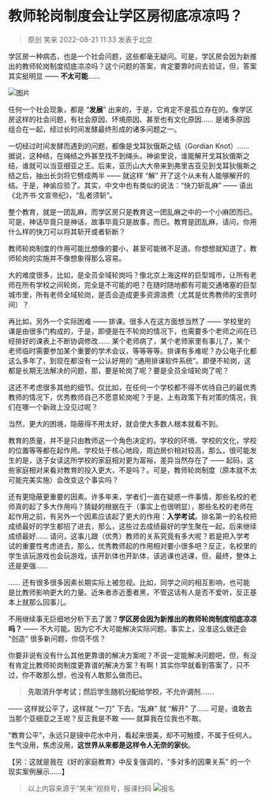 # 教师轮岗制度会让学区房彻底凉凉吗？


> 原创 笑来 2022-08-21 11:33 发表于北京

学区房一种病态，也是一个社会问题，这些都毫无疑问。可是，学区房会因为新推出的教师轮岗制度彻底凉凉吗？这个问题的答案，肯定要靠时间去验证，但，答案其实挺明显 —— **不太可能**……

![图片](http://cdn.plmxs.top/images/640)

任何一个社会现象，都是 “**发展**” 出来的，于是，它肯定不是孤立存在的。像学区房这样的社会问题，有社会原因、环境原因、甚至也有文化原因…… 是诸多原因组合在一起，经过长时间发酵最终形成的诸多问题之一。

一切经过时间发酵而遇到的问题，都像是戈耳狄俄斯之结（Gordian Knot）…… 据说，这种结，在绳结之外甚至找不到绳头。神谕里说，谁能解开戈耳狄俄斯之结，谁就可以当亚细亚之王。后来，亚历山大大帝来到弗里吉亚见到戈耳狄俄斯之结之后，抽出长剑将它劈成两半 —— 就这样 “解” 开了这个从未有人能够解开的结。于是，神谕应验了。其实，中文中也有类似的说法：“快刀斩乱麻” —— 语出《北齐书·文宣帝纪》，“乱者须斩”。

整个教育，就是一团乱麻，而学区房只是教育这一团乱麻之中的一个小麻团而已。可是，神话毕竟只是神话，故事毕竟只是故事，而已。教育是团乱麻，请问，你用什么样的快刀可以将其斩开或者斩断？

教师轮岗制度的作用可能比想像的要小，甚至可能微不足道。你想想就知道了，教师轮岗的实施并不像想象得那么容易。

大的难度很多，比如，是全员全域轮岗吗？像北京上海这样的巨型城市，让所有老师在所有学校之间轮岗，完全是不可能的吧？在随时随地都有可能交通堵塞的巨型城市里，所有老师全域轮岗，是否会造成更多资源浪费（尤其是优秀教师的宝贵时间）？

再比如，另外一个实际困难 —— 排课。很多人在这方面想当然了 —— 学校里的课是由很多门构成的，于是，即便是在不轮岗的情况下，也需要多个老师之间在已经排好的课表上不断协调修改…… 某个老师病了，某个老师家里有事儿了，某个老师临时需要参加某个重要的学术会议，等等等等。排课有多难呢？办公电子化都这么多年了，到现在都没有一公认好用的 “通用排课软件系统”。即便不轮岗，这都是长期无法解决的问题，那，要是轮岗了呢？要是全员全域轮岗了呢？

这还不考虑很多其他的细节。仅比如，在任何一个学校都不得不优待自己的最优秀教师的情况下，优秀教师自己不愿意轮岗呢？于是，上有政策下有对策的情况，我们在哪一个新政上没见过呢？

当然，更大的困境，隐蔽得不用太好，就会使大多数人根本就看不到。

教育的质量，并不是只由教师这一个角色决定的。学校的环境、学校的文化，学校的位置等等都在起作用。学校处于核心地段，周边房价相对较高，那么，很可能发生的是，送子女读这所学校的家庭相对更为富裕，差异当然存在了 —— 起码，这些家庭相对来看对教育的投入更大，不是吗？。可是，教师轮岗制度（原本就不太可能完美实施）会改变这个事实吗？

还有更隐蔽更重要的因素。许多年来，学者们一直在疑惑一件事情，那些名校的老师真的起了多大作用吗？猜疑的根据在于（事实上也很明显），那些名校的老师在起作用之前，有另外一个因素应该起了更大的作用：**入学考试**。排名第一的名校把成绩最好的学生都招了进去，那么，这些过去成绩最好的学生聚在一起，后来继续成绩最好…… 请问，这事儿跟（优秀）教师的关系究竟有多大呢？若是把入学考试的重要性考虑进去，那么，优秀教师起的作用相对要小很多吧？反正，名校里的学生该玩游戏也会玩游戏，该开趴体也开趴体，该逃课也逃课，但，最终，整体上还是更强……

…… 还有很多很多因素长期实际上被忽视。比如，同学之间的相互影响，也可能是比教师影响更大的力量。近朱者赤近墨者黑，不管这话有人是否不爱听，反正基本上就那么回事儿。

不用继续事无巨细地分析下去了罢？**学区房会因为新推出的教师轮岗制度彻底凉凉吗？** —— 不大可能。因为它不大可能解决实际问题。事实上，没准这么做还会 “创造” 很多新问题，你信不信？

你要非说有没有什么其他更靠谱的解决方案呢？不说一定能解决问题吧，但，有没有肯定比教师轮岗制度更靠谱的解决方案？有啊！其实你早就看到答案了，只不过，你不敢那么想，也没有人敢那么做而已。

> **先取消升学考试；然后学生随机分配给学校，不允许调剂……**

—— 这样就公平了，这样就 “一刀” 下去，“乱麻” 就 “解开” 了…… 可是，谁敢去当那个亚细亚之王呢？反正我是不敢 —— 就算我在位我也不敢。

“教育公平”，永远只是镜中花水中月，看起来很美，却不可触摸，不属于任何人。生气没用，焦虑没用，**这世界从来都是这样令人无奈的家伙**。

【另：这就是我在《好的家庭教育》中反复强调的，“多对多的因果关系” 的一个现实案例展示……】

> 以上内容来源于“笑来”视频号，报课扫码
![报名](https://s2.loli.net/2022/07/13/KsjOgGhTpH3mlkv.png)

